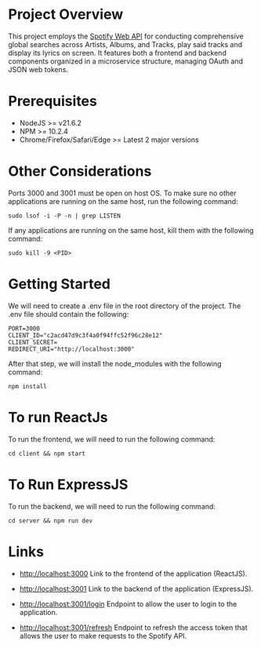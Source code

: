 # Project Overview
This project employs the [Spotify Web API](https://developer.spotify.com/documentation/web-api) for conducting comprehensive global searches across Artists, Albums, and Tracks, play said tracks and display its lyrics on screen. It features both a frontend and backend components organized in a microservice structure, managing OAuth and JSON web tokens.
# Prerequisites 
- NodeJS >= v21.6.2
- NPM >= 10.2.4
- Chrome/Firefox/Safari/Edge >= Latest 2 major versions

# Other Considerations
Ports 3000 and 3001 must be open on host OS. To make sure no other applications are running on the same host, run the following command:
```
sudo lsof -i -P -n | grep LISTEN
```
If any applications are running on the same host, kill them with the following command:
```
sudo kill -9 <PID>
```

# Getting Started
 We will need to create a .env file in the root directory of the project. The .env file should contain the following: 
```
PORT=3000
CLIENT_ID="c2acd47d9c3f4a0f94ffc52f96c28e12"
CLIENT_SECRET=
REDIRECT_URI="http://localhost:3000"
```

After that step, we will install the node_modules with the following command:
```
npm install
```

# To run ReactJs
To run the frontend, we will need to run the following command:
```
cd client && npm start
```

# To Run ExpressJS
To run the backend, we will need to run the following command:
```
cd server && npm run dev
```

# Links
- [http://localhost:3000](http://localhost:3000) Link to the frontend of the application (ReactJS).

- [http://localhost:3001](http://localhost:3001) Link to the backend of the application (ExpressJS).

- [http://localhost:3001/login](http://localhost:3000/login) Endpoint to allow the user to login to the application.

- [http://localhost:3001/refresh](http://localhost:3001/refresh) Endpoint to refresh the access token that allows the user to make requests to the Spotify API.
